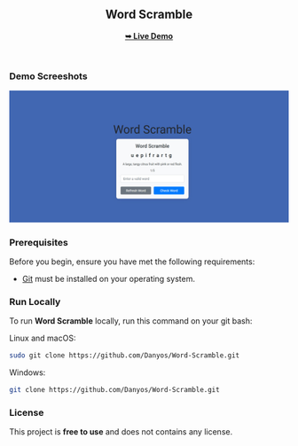 <div align="center">


<h2 align="center">Word Scramble</h2>


<a href="https://hayqvoskanyan.github.io/Word-Scramble/"><strong>➥ Live Demo</strong></a>

</div>

<br />

### Demo Screeshots

![VAST Desktop Demo](./cover.jpg "Desktop Demo")

### Prerequisites

Before you begin, ensure you have met the following requirements:

* [Git](https://git-scm.com/downloads "Download Git") must be installed on your operating system.

### Run Locally

To run **Word Scramble** locally, run this command on your git bash:

Linux and macOS:

```bash
sudo git clone https://github.com/Danyos/Word-Scramble.git
```

Windows:

```bash
git clone https://github.com/Danyos/Word-Scramble.git
```



### License

This project is **free to use** and does not contains any license.